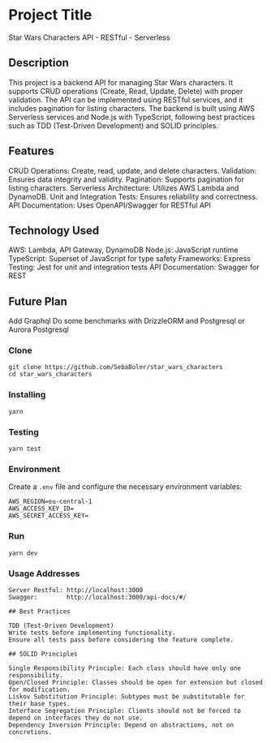 # Project Title

Star Wars Characters API - RESTful - Serverless

## Description

This project is a backend API for managing Star Wars characters. It supports CRUD operations (Create, Read, Update, Delete) with proper validation. The API can be implemented using RESTful services, and it includes pagination for listing characters. The backend is built using AWS Serverless services and Node.js with TypeScript, following best practices such as TDD (Test-Driven Development) and SOLID principles.

## Features

CRUD Operations: Create, read, update, and delete characters.
Validation: Ensures data integrity and validity.
Pagination: Supports pagination for listing characters.
Serverless Architecture: Utilizes AWS Lambda and DynamoDB.
Unit and Integration Tests: Ensures reliability and correctness.
API Documentation: Uses OpenAPI/Swagger for RESTful API

## Technology Used

AWS: Lambda, API Gateway, DynamoDB
Node.js: JavaScript runtime
TypeScript: Superset of JavaScript for type safety
Frameworks: Express
Testing: Jest for unit and integration tests
API Documentation: Swagger for REST

## Future Plan

Add Graphql
Do some benchmarks with DrizzleORM and Postgresql or Aurora Postgresql

### Clone

```
git clone https://github.com/SebaBoler/star_wars_characters
cd star_wars_characters
```

### Installing

`yarn`

### Testing

`yarn test`

### Environment

Create a `.env` file and configure the necessary environment variables:

```
AWS_REGION=eu-central-1
AWS_ACCESS_KEY_ID=
AWS_SECRET_ACCESS_KEY=
```

### Run

`yarn dev`

### Usage Addresses

```
Server Restful: http://localhost:3000
Swagger:        http://localhost:3000/api-docs/#/

## Best Practices

TDD (Test-Driven Development)
Write tests before implementing functionality.
Ensure all tests pass before considering the feature complete.

## SOLID Principles

Single Responsibility Principle: Each class should have only one responsibility.
Open/Closed Principle: Classes should be open for extension but closed for modification.
Liskov Substitution Principle: Subtypes must be substitutable for their base types.
Interface Segregation Principle: Clients should not be forced to depend on interfaces they do not use.
Dependency Inversion Principle: Depend on abstractions, not on concretions.
```
